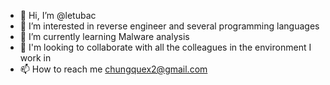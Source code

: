 - 👋 Hi, I’m @letubac
- 👀 I’m interested in reverse engineer and several programming languages
- 🌱 I’m currently learning Malware analysis
- 💞️ I'm looking to collaborate with all the colleagues in the environment I work in
- 📫 How to reach me chungquex2@gmail.com

<!---
letubac/letubac is a ✨ special ✨ repository because its `README.md` (this file) appears on your GitHub profile.
You can click the Preview link to take a look at your changes.
--->
